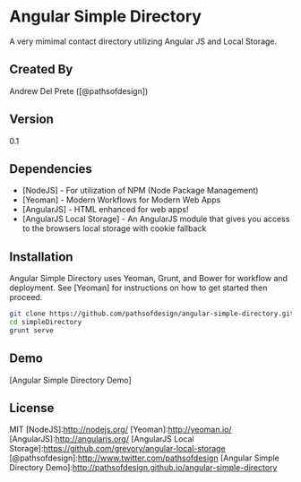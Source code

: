 Angular Simple Directory
=========

A very mimimal contact directory utilizing Angular JS and Local Storage.

Created By
----
Andrew Del Prete ([@pathsofdesign])

Version
----

0.1


Dependencies
-----------
* [NodeJS] - For utilization of NPM (Node Package Management)
* [Yeoman] - Modern Workflows for Modern Web Apps
* [AngularJS] - HTML enhanced for web apps!
* [AngularJS Local Storage] - An AngularJS module that gives you access to the browsers local storage with cookie fallback

Installation
--------------
Angular Simple Directory uses Yeoman, Grunt, and Bower for workflow and deployment. See [Yeoman] for instructions on how to get started then proceed.

```sh
git clone https://github.com/pathsofdesign/angular-simple-directory.git simpleDirectory
cd simpleDirectory
grunt serve
```
Demo
----
[Angular Simple Directory Demo]

License
----

MIT
[NodeJS]:http://nodejs.org/
[Yeoman]:http://yeoman.io/
[AngularJS]:http://angularjs.org/
[AngularJS Local Storage]:https://github.com/grevory/angular-local-storage
[@pathsofdesign]:http://www.twitter.com/pathsofdesign
[Angular Simple Directory Demo]:http://pathsofdesign.github.io/angular-simple-directory